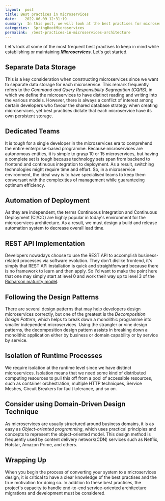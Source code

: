```yaml
---
layout:  post
title: Best practices in microservices
date:    2022-06-09 12:31:19
summary:  In this post, we will look at the best practises for microservices architecture.
categories:  SpringBootMicroservices
permalink:  /best-practices-in-microservices-architecture
---
```


Let's look at some of the most frequent best practises to keep in mind while establishing or maintaining ***Microservices***. Let's get started.

## Separate Data Storage

This is a key consideration when constructing microservices since we want to separate data storage for each microservice. This remark frequently refers to the *Command and Query Responsibility Segregation (CQRS)*, in which we define the microservices to have distinct reading and writing into the various models. However, there is always a conflict of interest among certain developers who favour the shared database strategy when creating microservices, yet best practises dictate that each microservice have its own persistent storage.

## Dedicated Teams

It is tough for a single developer in the microservices era to comprehend the entire enterprise-based programme. Because microservices are autonomous entities, it is simple to grasp 10 or 15 microservices, but having a complete set is tough because technology sets span from backend to frontend and continuous integration to deployment. As a result, switching technologies might require time and effort. So, in a microservice environment, the ideal way is to have specialised teams to keep them conversant with the complexities of management while guaranteeing optimum efficiency.

## Automation of Deployment

As they are independent, the terms Continuous Integration and Continuous Deployment (CI/CD) are highly popular in today's environment for the microservices architecture. As a result, we must design a build and release automation system to decrease overall lead time.

## REST API Implementation

Developers nowadays choose to use the REST API to accomplish business-related processes via software evolution. They don't dislike frontend, it's simply that REST API installation is quick and straightforward because there is no framework to learn and then apply. So I'd want to make the point here that one may simply start at level 0 and work their way up to level 3 of the [Richarson maturity model](https://martinfowler.com/articles/richardsonMaturityModel.html).

## Following the Design Patterns

There are several design patterns that may help developers design microservices correctly, but one of the greatest is the *Decomposition Design Pattern*, which helps to break down a monolithic programme into smaller independent microservices. Using the strangler or vine design patterns, the decomposition design pattern assists in breaking down a monolithic application either by business or domain capability or by service by service.

## Isolation of Runtime Processes

We require isolation at the runtime level since we have distinct microservices. Isolation means that we need some kind of distributed computing resources to pull this off from a pool of accessible resources, such as container orchestration, multiple HTTP techniques, Service Meshes, Circuit Breakers for fault tolerance, and so on.

## Consider using Domain-Driven Design Technique

As microservices are usually structured around business domains, it is as easy as *Object-oriented programming*, which uses practical principles and concepts to represent the object-oriented model. This design method is frequently used by content delivery network(CDN) services such as Netflix, Hotstar, Amazon Prime, and others.

## Wrapping Up

When you begin the process of converting your system to a microservices design, it is critical to have a clear knowledge of the best practises and the true motivation for doing so. In addition to these best practises, the project's capacity to handle end-to-end service-oriented architecture migrations and development must be considered.
